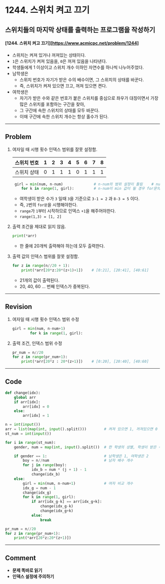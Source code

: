 # 1244. 스위치 켜고 끄기

## 스위치들의 마지막 상태를 출력하는 프로그램을 작성하기

#### [1244. 스위치 켜고 끄기][https://www.acmicpc.net/problem/1244]

- 스위치는 켜져 있거나 꺼져있는 상태이다.
- `1`은 스위치가 켜져 있음을, `0`은 꺼져 있음을 나타낸다. 
- 학생들에게 1 이상이고 스위치 개수 이하인 자연수를 하나씩 나누어주었다.
- 남학생은 
  - 스위치 번호가 자기가 받은 수의 배수이면, 그 스위치의 상태를 바꾼다.
  -  즉, 스위치가 켜져 있으면 끄고, 꺼져 있으면 켠다. 
- 여학생은 
  - 자기가 받은 수와 같은 번호가 붙은 스위치를 중심으로 좌우가 대칭이면서 가장 많은 스위치를 포함하는 구간을 찾아,
  -  그 구간에 속한 스위치의 상태를 모두 바꾼다. 
  - 이때 구간에 속한 스위치 개수는 항상 홀수가 된다.

---

##  Problem

1. 여자일 때 시행 횟수 인덱스 범위를 잘못 설정함.

   | 스위치 번호 | 1    | 2    | 3    | 4    | 5    | 6    | 7    | 8    |
   | ----------- | ---- | ---- | ---- | ---- | ---- | ---- | ---- | ---- |
   | 스위치 상태 | 0    | 1    | 1    | 1    | 0    | 1    | 1    | 1    |

   ```python
    girl = min(num, n-num)              # n-num의 범위 설정이 틀림    # num = 3, n-num = 5
       for k in range(1, girl):         # n-num이 min 값이 될 경우 for문의 시행 횟수가 틀림
   ```

   - 여학생이 받은 수가 `3` 일때  `3`을 기준으로 `3-1 = 2` 과 `8-3 = 5` 이다.
   - 즉, `2`번의 `for문`을 시행해야한다.
   - `range`가 `1`부터 시작하므로 인덱스 `+1`을 해주어야한다.
   - `range(1,3) = [1, 2]`

   

2. 출력 조건을 제대로 읽지 않음.

   ```python
   print(*arr)
   ```

   - 한 줄에 20개씩 출력해야 하는데 모두 출력한다.

   

3. 출력 값의 인덱스 범위를 잘못 설정함.

   ```python
   for z in range(n//20 + 1):
       print(*arr[20*z:20*(z+1)+1])    # [0:21], [20:41], [40:61]
   ```

   - 21개의 값이 출력된다.
   - 20, 40, 60 ... 번째 인덱스가 중복된다.

---

## Revision

1. 여자일 때 시행 횟수 인덱스 범위 수정

   ```python
   girl = min(num, n-num+1)
           for k in range(1, girl):
   ```

2. 출력 조건, 인덱스 범위 수정

   ```python
   pr_num = n//20
   for z in range(pr_num+1):
       print(*arr[20*z : 20*(z+1)])    # [0:20], [20:40], [40:60]
   ```

---

## Code

```python
def change(idx):
    global arr
    if arr[idx]:
        arr[idx] = 0
    else:
        arr[idx] = 1

n = int(input())
arr = list(map(int, input().split()))        # 켜져 있으면 1, 꺼져있으면 0
st_num = int(input())

for i in range(st_num):
    gender, num = map(int, input().split())  # 한 학생의 성별, 학생이 받은 수

    if gender == 1:                          # 남학생은 1, 여학생은 2
        boy = n//num                         # 남자 배수 개수
        for j in range(boy):
            idx_b = num * (j + 1) - 1
            change(idx_b)
    else:
        girl = min(num, n-num+1)             # 여자 비교 개수
        idx_g = num - 1
        change(idx_g)
        for k in range(1, girl):
            if arr[idx_g-k] == arr[idx_g+k]:
                change(idx_g-k)
                change(idx_g+k)
            else:
                break

pr_num = n//20
for z in range(pr_num+1):
    print(*arr[20*z:20*(z+1)])
```

---

## Comment

- **문제 똑바로 읽기**
- **인덱스 설정에 주의하기**